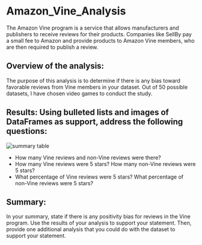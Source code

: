 # Amazon_Vine_Analysis

The Amazon Vine program is a service that allows manufacturers and publishers to receive reviews for their products. Companies like SellBy pay a small fee to Amazon and provide products to Amazon Vine members, who are then required to publish a review.

## Overview of the analysis: 

The purpose of this analysis is to determine if there is any bias toward favorable reviews from Vine members in your dataset.  Out of 50 possible datasets, I have chosen video games to conduct the study.


## Results: Using bulleted lists and images of DataFrames as support, address the following questions:

![summary table](https://github.com/cortesh/Amazon_Vine_Analysis/blob/main/Final2_tbl.jpg)

* How many Vine reviews and non-Vine reviews were there?
* How many Vine reviews were 5 stars? How many non-Vine reviews were 5 stars?
* What percentage of Vine reviews were 5 stars? What percentage of non-Vine reviews were 5 stars?


## Summary: 

In your summary, state if there is any positivity bias for reviews in the Vine program. Use the results of your analysis to support your statement. Then, provide one additional analysis that you could do with the dataset to support your statement.



